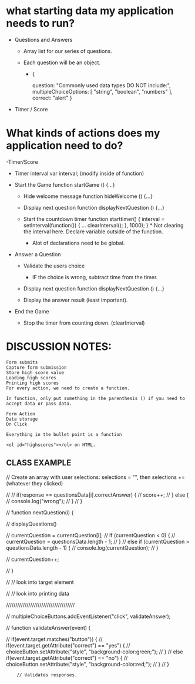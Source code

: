# what starting data my application needs to run?

- Questions and Answers

    - Array list for our series of questions.


    - Each question will be an object.
        - {

            question: "Commonly used data types DO NOT include:",
            multipleChoiceOptions: [
                "string",
                "boolean",
                "numbers"
            ],
            correct: "alert"
        }

- Timer / Score



# What kinds of actions does my application need to do?


-Timer/Score
- Timer interval
var interval; (modify inside of function)

- Start the Game
function startGame () {...}

    - Hide welcome message 
    function hideWelcome () {...} 

    - Display next question
    function displayNextQuestion () {...}

    - Start the countdown timer
    function starttimer() {
        interval = setInterval(function()) {
            ...
            clearInterval();
        }, 1000);
    } * Not clearing the interval here. Declare variable outside of the function. 
      * Alot of declarations need to be global. 

- Answer a Question

    - Validate the users choice

        - IF the choice is wrong, subtract time from the timer.

    - Display next question
    function displayNextQuestion () {...}

    - Display the answer result (least important).

- End the Game
    
    - Stop the timer from counting down. (clearInterval)




# DISCUSSION NOTES:

    Form submits
    Capture form submission
    Store high score value
    Loading high scores
    Printing high scores
    For every action, we need to create a function.

    In function, only put something in the parenthesis () if you need to accept data or pass data. 

    Form Action
    Data storage
    On Click

    Everything in the bullet point is a function

    <ol id="highscores"></ol> on HTML. 



## CLASS EXAMPLE

// Create an array with user selections: selections = "", then selections += (whatever they clicked)


//
//     if(response == questionsData[i].correctAnswer) {
//         score++;
//     } else {
//         console.log("wrong");
//     }
// }







// function nextQuestion(i) {

//     displayQuestions()

//     currentQuestion = currentQuestion[i];
//     if (currentQuestion < 0) {
//         currentQuestion = questionsData.length - 1;
//     }
//     else if (currentQuestion > questionsData.length - 1) {
//         console.log(currentQuestion);
//     } 

//     currentQuestion++;

// }





  





//     // look into target element

//     // look into printing data



/////////////////////////////////////

//    multipleChoiceButtons.addEventListener("click", validateAnswer);

//     function validateAnswer(event) {

//         if(event.target.matches("button")) {
//             if(event.target.getAttribute("correct") == "yes") {
//                 choiceButton.setAttribute("style", "background-color:green;");
//             }
//             else if(event.target.getAttribute("correct") == "no") {
//                 choiceButton.setAttribute("style", "background-color:red;");
//             }
// }

        // Validates responses.  









